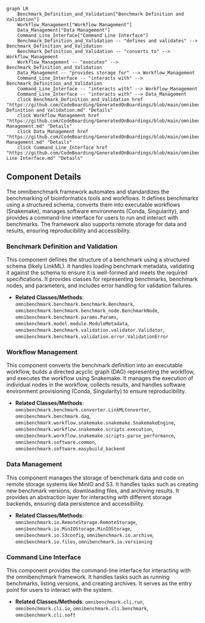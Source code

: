```mermaid
graph LR
    Benchmark_Definition_and_Validation["Benchmark Definition and Validation"]
    Workflow_Management["Workflow Management"]
    Data_Management["Data Management"]
    Command_Line_Interface["Command Line Interface"]
    Benchmark_Definition_and_Validation -- "defines and validates" --> Benchmark_Definition_and_Validation
    Benchmark_Definition_and_Validation -- "converts to" --> Workflow_Management
    Workflow_Management -- "executes" --> Benchmark_Definition_and_Validation
    Data_Management -- "provides storage for" --> Workflow_Management
    Command_Line_Interface -- "interacts with" --> Benchmark_Definition_and_Validation
    Command_Line_Interface -- "interacts with" --> Workflow_Management
    Command_Line_Interface -- "interacts with" --> Data_Management
    click Benchmark_Definition_and_Validation href "https://github.com/CodeBoarding/GeneratedOnBoardings/blob/main/omnibenchmark/Benchmark Definition and Validation.md" "Details"
    click Workflow_Management href "https://github.com/CodeBoarding/GeneratedOnBoardings/blob/main/omnibenchmark/Workflow Management.md" "Details"
    click Data_Management href "https://github.com/CodeBoarding/GeneratedOnBoardings/blob/main/omnibenchmark/Data Management.md" "Details"
    click Command_Line_Interface href "https://github.com/CodeBoarding/GeneratedOnBoardings/blob/main/omnibenchmark/Command Line Interface.md" "Details"
```

## Component Details

The omnibenchmark framework automates and standardizes the benchmarking of bioinformatics tools and workflows. It defines benchmarks using a structured schema, converts them into executable workflows (Snakemake), manages software environments (Conda, Singularity), and provides a command-line interface for users to run and interact with benchmarks. The framework also supports remote storage for data and results, ensuring reproducibility and accessibility.

### Benchmark Definition and Validation
This component defines the structure of a benchmark using a structured schema (likely LinkML). It handles loading benchmark metadata, validating it against the schema to ensure it is well-formed and meets the required specifications. It provides classes for representing benchmarks, benchmark nodes, and parameters, and includes error handling for validation failures.
- **Related Classes/Methods**: `omnibenchmark.benchmark.benchmark.Benchmark`, `omnibenchmark.benchmark.benchmark_node.BenchmarkNode`, `omnibenchmark.benchmark.params.Params`, `omnibenchmark.model.module.ModuleMetadata`, `omnibenchmark.benchmark.validation.validator.Validator`, `omnibenchmark.benchmark.validation.error.ValidationError`

### Workflow Management
This component converts the benchmark definition into an executable workflow, builds a directed acyclic graph (DAG) representing the workflow, and executes the workflow using Snakemake. It manages the execution of individual nodes in the workflow, collects results, and handles software environment provisioning (Conda, Singularity) to ensure reproducibility.
- **Related Classes/Methods**: `omnibenchmark.benchmark.converter.LinkMLConverter`, `omnibenchmark.benchmark.dag`, `omnibenchmark.workflow.snakemake.snakemake.SnakemakeEngine`, `omnibenchmark.workflow.snakemake.scripts.execution`, `omnibenchmark.workflow.snakemake.scripts.parse_performance`, `omnibenchmark.software.common`, `omnibenchmark.software.easybuild_backend`

### Data Management
This component manages the storage of benchmark data and code on remote storage systems like MinIO and S3. It handles tasks such as creating new benchmark versions, downloading files, and archiving results. It provides an abstraction layer for interacting with different storage backends, ensuring data persistence and accessibility.
- **Related Classes/Methods**: `omnibenchmark.io.RemoteStorage.RemoteStorage`, `omnibenchmark.io.MinIOStorage.MinIOStorage`, `omnibenchmark.io.S3config`, `omnibenchmark.io.archive`, `omnibenchmark.io.files`, `omnibenchmark.io.versioning`

### Command Line Interface
This component provides the command-line interface for interacting with the omnibenchmark framework. It handles tasks such as running benchmarks, listing versions, and creating archives. It serves as the entry point for users to interact with the system.
- **Related Classes/Methods**: `omnibenchmark.cli.run`, `omnibenchmark.cli.io`, `omnibenchmark.cli.benchmark`, `omnibenchmark.cli.soft`